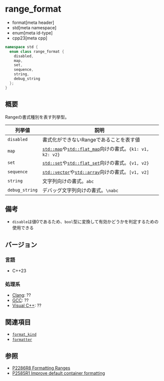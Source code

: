 # range_format
* format[meta header]
* std[meta namespace]
* enum[meta id-type]
* cpp23[meta cpp]

```cpp
namespace std {
  enum class range_format {
    disabled,
    map,
    set,
    sequence,
    string,
    debug_string
  };
}
```

## 概要
Rangeの書式種別を表す列挙型。


| 列挙値         | 説明 |
|----------------|------|
| `disabled`     | 書式化ができないRangeであることを表す値 |
| `map`          | [`std::map`](/reference/map/map.md)や[`std::flat_map`](/reference/flat_map/flat_map.md.nolink)向けの書式。`{k1: v1, k2: v2}` |
| `set`          | [`std::set`](/reference/set/set.md)や[`std::flat_set`](/reference/flat_set/flat_set.md.nolink)向けの書式。`{v1, v2}` |
| `sequence`     | [`std::vector`](/reference/vector/vector.md)や[`std::array`](/reference/array/array.md)向けの書式。`[v1, v2]`|
| `string`       | 文字列向けの書式。`abc` |
| `debug_string` | デバッグ文字列向けの書式。`\nabc` |


## 備考
- `disable`は値0であるため、`bool`型に変換して有効かどうかを判定するための使用できる


## バージョン
### 言語
- C++23

### 処理系
- [Clang](/implementation.md#clang): ??
- [GCC](/implementation.md#gcc): ??
- [Visual C++](/implementation.md#visual_cpp): ??


## 関連項目
- [`format_kind`](format_kind.md)
- [`formatter`](formatter.md)


## 参照
- [P2286R8 Formatting Ranges](https://www.open-std.org/jtc1/sc22/wg21/docs/papers/2022/p2286r8.html)
- [P2585R1 Improve default container formatting](https://www.open-std.org/jtc1/sc22/wg21/docs/papers/2022/p2585r1.html)
